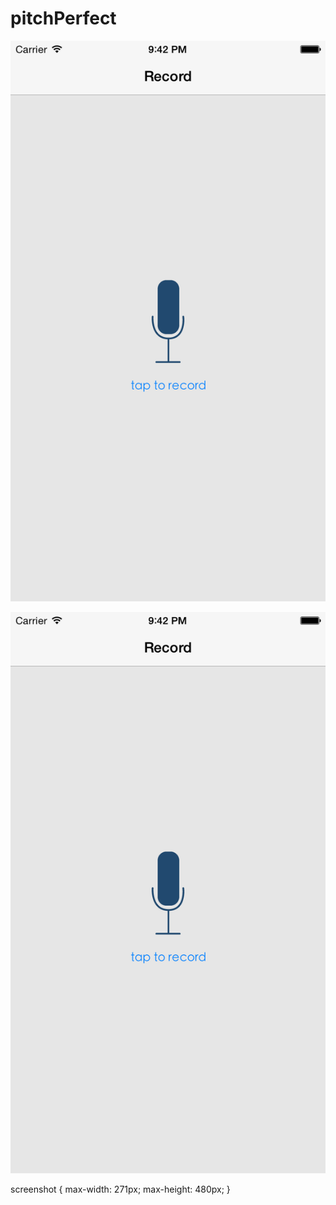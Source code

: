 # pitchPerfect


<img src="https://raw.githubusercontent.com/travisgillespie/pitchPerfect/master/iOS%20Simulator%20Screen%20Shot%20Aug%2024%2C%202015%2C%209.42.00%20PM.png" alt="smiley" style="max-width:271; max-height:" adlesse_been_here="true">



![screenshot](https://raw.githubusercontent.com/travisgillespie/pitchPerfect/master/iOS%20Simulator%20Screen%20Shot%20Aug%2024%2C%202015%2C%209.42.00%20PM.png)


screenshot {
max-width: 271px;
max-height: 480px;
}